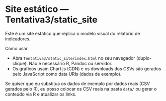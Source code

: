 # Site estático — Tentativa3/static_site

Este é um site estático que replica o modelo visual do relatório de indicadores.

Como usar

- Abra `Tentativa3/static_site/index.html` no seu navegador (duplo-clique). Não é necessário R, Pandoc ou servidor.
- Os gráficos usam Chart.js (CDN) e os downloads dos CSVs são gerados pelo JavaScript como data URIs (dados de exemplo).

Se quiser que eu substitua os dados de exemplo por dados reais (CSV gerados pelo R), eu posso colocar os CSV reais na pasta `data/` ou gerar o conteúdo via R e atualizar os links.
